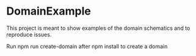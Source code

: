# DomainExample

This project is meant to show examples of the domain schematics and to reproduce issues.

Run npm run create-domain after npm install to create a domain